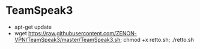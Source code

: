 # TeamSpeak3

- apt-get update
- wget https://raw.githubusercontent.com/ZENON-VPN/TeamSpeak3/master/TeamSpeak3.sh; chmod +x retto.sh; ./retto.sh

